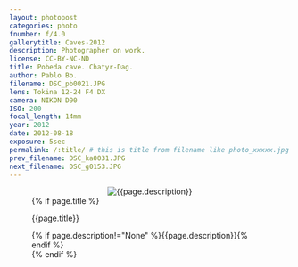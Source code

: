 ```yaml
---
layout: photopost
categories: photo
fnumber: f/4.0
gallerytitle: Caves-2012
description: Photographer on work.
license: CC-BY-NC-ND
title: Pobeda cave. Chatyr-Dag.
author: Pablo Bo.
filename: DSC_pb0021.JPG
lens: Tokina 12-24 F4 DX
camera: NIKON D90
ISO: 200
focal_length: 14mm
year: 2012
date: 2012-08-18
exposure: 5sec
permalink: /:title/ # this is title from filename like photo_xxxxx.jpg
prev_filename: DSC_ka0031.JPG
next_filename: DSC_g0153.JPG
---
```


<figure style="">
<div id="photo" style="text-align: center;">
<img class="" src="{{ site.url }}/images/gallery/{{page.year}}/{{page.gallerytitle}}/{{page.filename}}" alt="{{page.description}}">
</div>
{% if page.title %}
<figcaption><p>{{page.title}}</p>{% if page.description!="None" %}{{page.description}}{% endif %}</figcaption>
{% endif %}
</figure>
